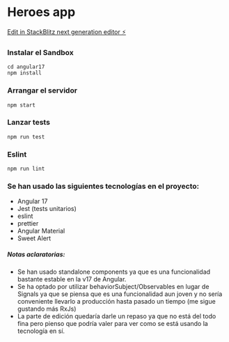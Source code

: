 # Heroes app

[Edit in StackBlitz next generation editor ⚡️](https://stackblitz.com/~/github.com/josegarciamanez/superhero)


### Instalar el Sandbox

```
cd angular17
npm install
```

### Arrangar el servidor

```
npm start
```

### Lanzar tests

```
npm run test
```

### Eslint

```
npm run lint
```

### Se han usado las siguientes tecnologías en el proyecto:

- Angular 17
- Jest (tests unitarios)
- eslint
- prettier
- Angular Material
- Sweet Alert

##### Notas aclaratorias:
- Se han usado standalone components ya que es una funcionalidad bastante estable en la v17 de Angular.
- Se ha optado por utilizar behaviorSubject/Observables en lugar de Signals ya que se piensa que es una funcionalidad aun joven y no sería conveniente llevarlo a producción hasta pasado un tiempo (me sigue gustando más RxJs)
- La parte de edición quedaría darle un repaso ya que no está del todo fina pero pienso que podría valer para ver como se está usando la tecnología en sí.